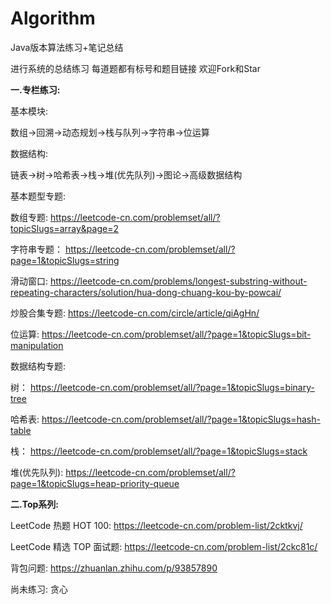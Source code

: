 # Algorithm
Java版本算法练习+笔记总结  

进行系统的总结练习 每道题都有标号和题目链接 
欢迎Fork和Star

****一.专栏练习:****

基本模块:

数组->回溯->动态规划->栈与队列->字符串->位运算

数据结构:

链表->树->哈希表->栈->堆(优先队列)->图论->高级数据结构 


基本题型专题:

数组专题: 
https://leetcode-cn.com/problemset/all/?topicSlugs=array&page=2

字符串专题： 
https://leetcode-cn.com/problemset/all/?page=1&topicSlugs=string


滑动窗口: 
https://leetcode-cn.com/problems/longest-substring-without-repeating-characters/solution/hua-dong-chuang-kou-by-powcai/

炒股合集专题:
https://leetcode-cn.com/circle/article/qiAgHn/

位运算:
https://leetcode-cn.com/problemset/all/?page=1&topicSlugs=bit-manipulation



数据结构专题:

树：
https://leetcode-cn.com/problemset/all/?page=1&topicSlugs=binary-tree

哈希表:
https://leetcode-cn.com/problemset/all/?page=1&topicSlugs=hash-table

栈：
https://leetcode-cn.com/problemset/all/?page=1&topicSlugs=stack

堆(优先队列):
https://leetcode-cn.com/problemset/all/?page=1&topicSlugs=heap-priority-queue



****二.Top系列:****

LeetCode 热题 HOT 100:
https://leetcode-cn.com/problem-list/2cktkvj/


LeetCode 精选 TOP 面试题:
https://leetcode-cn.com/problem-list/2ckc81c/

背包问题:
https://zhuanlan.zhihu.com/p/93857890

尚未练习:
贪心  

